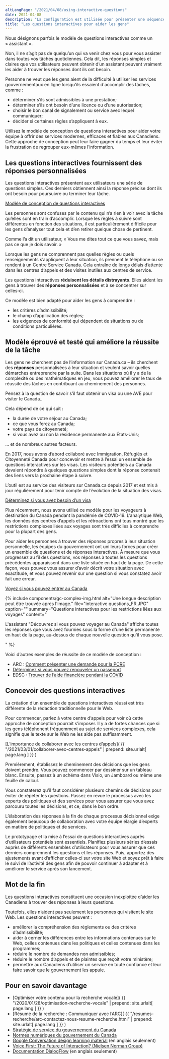 ```yaml
---
altLangPage: "/2021/04/08/using-interactive-questions"
date: 2021-04-08
description: "La configuration est utilisée pour présenter une séquence de questions simples qui mènent à la réponse dont les personnes ont besoin pour poursuivre leur tâche ou l’achever."
title: "Les questions interactives pour aider les gens"
---
```

Nous désignons parfois le modèle de questions interactives comme un «&nbsp;assistant&nbsp;».

Non, il ne s’agit  pas de quelqu’un qui va venir chez vous pour vous assister dans toutes vos tâches quotidiennes. Cela dit, les réponses simples et claires que vos utilisateurs peuvent obtenir d’un assistant peuvent vraiment les aider à trouver les réponses dont ils ont besoin.

Personne ne veut que les gens aient de la difficulté à utiliser les services gouvernementaux en ligne lorsqu'ils essaient d'accomplir des tâches, comme&nbsp;:

* déterminer s’ils sont admissibles à une prestation;
* déterminer s’ils ont besoin d’une licence ou d’une autorisation;
* choisir le bon canal de signalement ou service avec lequel communiquer;
* décider si certaines règles s’appliquent à eux.

Utilisez le modèle de conception de questions interactives pour aider votre équipe à offrir des services modernes, efficaces et fiables aux Canadiens. Cette approche de conception peut leur faire gagner du temps et leur éviter la frustration  de regrouper eux-mêmes l’information.

## Les questions interactives fournissent des réponses personnalisées

Les questions interactives présentent aux utilisateurs une série de questions simples. Ces derniers obtiennent ainsi la réponse précise dont ils ont besoin pour poursuivre ou terminer leur tâche.

[Modèle de conception de questions interactives](https://conception.canada.ca/configurations-conception-communes/questions-interactives.html)

Les personnes sont confuses par le contenu qui n’a rien à voir avec la tâche qu’elles sont en train d’accomplir. Lorsque les règles à suivre sont différentes en fonction des situations, il est particulièrement difficile pour les gens d’analyser tout cela et d’en retirer quelque chose de pertinent.

Comme l’a dit un utilisateur, «&nbsp;Vous me dites tout ce que vous savez, mais pas ce que je dois savoir.&nbsp;»

Lorsque les gens ne comprennent pas quelles règles ou quels renseignements s’appliquent à leur situation, ils prennent le téléphone ou se rendent à un Centre  Service Canada. Cela entraîne de longs délais d’attente dans les centres d’appels et des visites inutiles aux centres de service.

Les questions interactives **réduisent les détails distrayants**. Elles aident les gens à trouver des **réponses personnalisées** et à se concentrer sur celles‑ci.

Ce modèle est bien adapté pour aider les gens à comprendre&nbsp;:
* les critères d’admissibilité;
* le champ d’application des règles;
* les exigences de conformité qui dépendent de situations ou de conditions particulières.

## Modèle éprouvé et testé qui améliore la réussite de la tâche

Les gens ne cherchent pas de l’information sur Canada.ca – ils cherchent des **réponses** personnalisées à leur situation et veulent savoir quelles démarches entreprendre par la suite. Dans les situations où il y a de la complexité ou des mathématiques en jeu, vous pouvez améliorer le taux de réussite des tâches en contribuant au cheminement des personnes.

Pensez à la question de savoir s’il faut obtenir un visa ou une AVE pour visiter le Canada..

Cela dépend de ce qui suit&nbsp;:

* la durée de votre séjour au Canada;
* ce que vous ferez au Canada;
* votre pays de citoyenneté;
* si vous avez ou non la résidence permanente aux États‑Unis;

... et de nombreux autres facteurs.

En 2017, nous avons d’abord collaboré avec Immigration, Réfugiés et Citoyenneté Canada pour concevoir et mettre à l’essai un ensemble de questions interactives sur les visas. Les visiteurs potentiels au Canada devaient répondre à quelques questions simples dont la réponse contenait des liens vers la prochaine étape à suivre.

L’outil est au service des visiteurs sur Canada.ca depuis 2017 et est mis à jour régulièrement pour tenir compte de l’évolution de la situation des visas.

[Déterminez si vous avez besoin d’un visa](https://www.cic.gc.ca/visit-visiter/fr/visas)

Plus récemment, nous avons utilisé ce modèle pour les voyageurs à destination du Canada pendant la pandémie de COVID‑19. L’analytique Web, les données des centres d’appels et les rétroactions ont tous montré que les restrictions complexes liées aux voyages sont très difficiles à comprendre pour la plupart des gens.

Pour aider les personnes à trouver des réponses propres à leur situation personnelle, les équipes du gouvernement ont uni leurs forces pour créer un ensemble de questions et de réponses interactives. À mesure que vous progressez au fil des questions, vos réponses à toutes les questions précédentes apparaissent dans une liste située en haut de la page. De cette façon, vous pouvez vous assurer d’avoir décrit votre situation avec exactitude, et vous pouvez revenir sur une question si vous constatez avoir fait une erreur.

[Voyez si vous pouvez entrer au Canada](https://voyage.gc.ca/voyage-covid/voyage-restrictions/debut-assistant?_ga=2.234691422.1954857627.1617633945-2059021.1611345059)

{% include components/gc-complex-img.html
   alt="Une longue description peut être trouvée après l'image."
   file="interactive questions_FR.JPG"
   caption=""
   summary="Questions interactives pour les restrictions liées aux voyages"
   content="<p>L'assistant &quot;Découvrez si vous pouvez voyager au Canada&quot; affiche toutes les réponses que vous avez fournies sous la forme d'une liste permanente en haut de la page, au-dessus de chaque nouvelle question qu'il vous pose.</p>"
%}

Voici d’autres exemples de réussite de ce modèle de conception&nbsp;:
* ARC&nbsp;: [Comment présenter une demande pour la PCRE](https://www.canada.ca/fr/agence-revenu/services/prestations/prestation-relance-economique/pcre-comment-demande.html)
* [Déterminez si vous pouvez renouveler un passeport](https://www.cic.gc.ca/francais/passeport/demande/questions-admissibilite.asp)
* EDSC&nbsp;: [Trouver de l’aide financière pendant la COVID](https://covid-prestations.alpha.canada.ca/fr/debut)

## Concevoir des questions interactives

La création d’un ensemble de questions interactives réussi est très différente de la rédaction traditionnelle pour le Web.

Pour commencer, parlez à votre centre d’appels pour voir où cette approche de conception pourrait s’imposer. Il y a de fortes chances que si les gens téléphonent fréquemment au sujet de services complexes, cela signifie que le texte sur le Web ne les aide pas suffisamment.

[L’importance de collaborer avec les centres d’appels]( {{ "/2021/03/01/collaborer-avec-centres-appels" | prepend: site.urlalt[ page.lang ] }} )

Premièrement, établissez le cheminement des décisions que les gens doivent prendre. Vous pouvez commencer par dessiner sur un tableau blanc. Ensuite, passez à un schéma dans Visio, un Jamboard ou même une feuille de calcul.

Vous constaterez qu’il faut considérer plusieurs chemins de décisions pour éviter de répéter les questions. Passez en revue le processus avec les experts des politiques et des services pour vous assurer que vous avez parcouru toutes les décisions, et ce, dans le bon ordre.

L’élaboration des réponses à la fin de chaque processus décisionnel exige également beaucoup de collaboration avec votre équipe élargie d’experts en matière de politiques et de services.

Le prototypage et la mise à l’essai de questions interactives auprès d’utilisateurs potentiels sont essentiels. Planifiez plusieurs séries d’essais auprès de différents ensembles d’utilisateurs pour vous assurer que ces derniers comprennent les questions et les réponses. Puis, apportez des ajustements avant d’afficher celles‑ci sur votre site Web et soyez prêt à faire le suivi de l’activité des gens afin de pouvoir continuer à adapter et à améliorer le service après son lancement.

## Mot de la fin

Les questions interactives constituent une occasion inexploitée d’aider les Canadiens à trouver des réponses à leurs questions.

Toutefois, elles n’aident pas seulement les personnes qui visitent le site Web. Les questions interactives peuvent&nbsp;:
* améliorer la compréhension des règlements ou des critères d’admissibilité;
* aider à cerner les différences entre les informations contenues sur le Web, celles contenues dans les politiques et celles contenues dans les programmes;
* réduire le nombre de demandes non admissibles;
* réduire le nombre d’appels et de plaintes que reçoit votre ministère;
* permettre aux Canadiens d’utiliser un service en toute confiance et leur faire savoir que le gouvernement les appuie.

## Pour en savoir davantage
* [Optimiser votre contenu pour la recherche vocale]( {{ "/2020/01/28/optimisation-recherche-vocale" | prepend: site.urlalt[ page.lang ] }} )
* [Résumé de la recherche&nbsp;: Communiquer avec l’ARC]( {{ "/resumes-recherche/arc-contactez-nous-resume-recherche.html" | prepend: site.urlalt[ page.lang ] }} )
* [Stratégie de service du gouvernement du Canada](https://ouvert.canada.ca/fr/contenu/la-strategie-de-service-du-gouvernement-du-canada)
* [Normes numériques du gouvernement du Canada](https://www.canada.ca/fr/gouvernement/systeme/gouvernement-numerique/normes-numeriques-gouvernement-canada.html)
* [Google Conversation design learning material](https://developers.google.com/actions/design/) (en anglais seulement)
* [Voice First: The Future of Interaction? (Nielsen Norman Group)](https://www.nngroup.com/articles/voice-first/)
* [Documentation DialogFlow](https://cloud.google.com/dialogflow/docs/) (en anglais seulement)

